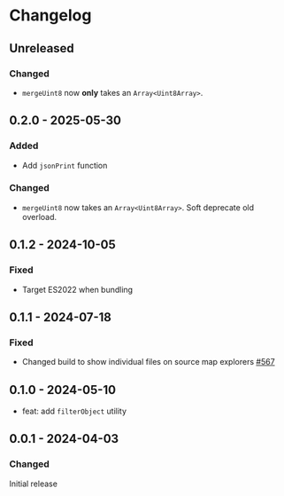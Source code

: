# Changelog

## Unreleased

### Changed

- `mergeUint8` now **only** takes an `Array<Uint8Array>`.

## 0.2.0 - 2025-05-30

### Added

- Add `jsonPrint` function

### Changed

- `mergeUint8` now takes an `Array<Uint8Array>`. Soft deprecate old overload.

## 0.1.2 - 2024-10-05

### Fixed

- Target ES2022 when bundling

## 0.1.1 - 2024-07-18

### Fixed

- Changed build to show individual files on source map explorers [#567](https://github.com/polkadot-api/polkadot-api/pull/567)

## 0.1.0 - 2024-05-10

- feat: add `filterObject` utility

## 0.0.1 - 2024-04-03

### Changed

Initial release
